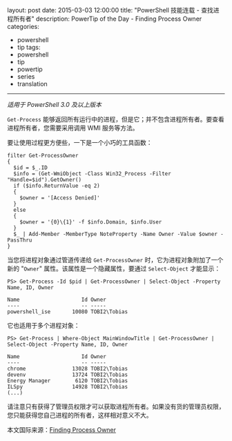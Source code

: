 ﻿layout: post
date: 2015-03-03 12:00:00
title: "PowerShell 技能连载 - 查找进程所有者"
description: PowerTip of the Day - Finding Process Owner
categories:
- powershell
- tip
tags:
- powershell
- tip
- powertip
- series
- translation
---
_适用于 PowerShell 3.0 及以上版本_

`Get-Process` 能够返回所有运行中的进程，但是它；并不包含进程所有者。要查看进程所有者，您需要采用调用 WMI 服务等方法。

要让使用过程更方便些，一下是一个小巧的工具函数：

    filter Get-ProcessOwner
    {
      $id = $_.ID
      $info = (Get-WmiObject -Class Win32_Process -Filter "Handle=$id").GetOwner()
      if ($info.ReturnValue -eq 2)
      {
        $owner = '[Access Denied]'
      }
      else
      {
        $owner = '{0}\{1}' -f $info.Domain, $info.User
      }
      $_ | Add-Member -MemberType NoteProperty -Name Owner -Value $owner -PassThru
    }

当您将进程对象通过管道传递给 `Get-ProcessOwner` 时，它为进程对象附加了一个新的 "`Owner`" 属性。该属性是一个隐藏属性，要通过 `Select-Object` 才能显示：

    PS> Get-Process -Id $pid | Get-ProcessOwner | Select-Object -Property Name, ID, Owner
    
    Name                    Id Owner                    
    ----                    -- -----                    
    powershell_ise       10080 TOBI2\Tobias 

它也适用于多个进程对象：

    PS> Get-Process | Where-Object MainWindowTitle | Get-ProcessOwner | Select-Object -Property Name, ID, Owner
    
    Name                    Id Owner                    
    ----                    -- -----                    
    chrome               13028 TOBI2\Tobias             
    devenv               13724 TOBI2\Tobias             
    Energy Manager        6120 TOBI2\Tobias             
    ILSpy                14928 TOBI2\Tobias             
    (...)

请注意只有获得了管理员权限才可以获取进程所有者。如果没有货的管理员权限，您只能获得您自己进程的所有者，这样相对意义不大。

<!--more-->
本文国际来源：[Finding Process Owner](http://community.idera.com/powershell/powertips/b/tips/posts/finding-process-owner)
